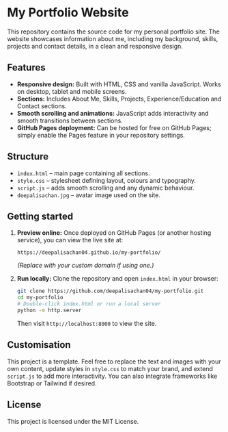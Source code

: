 # My Portfolio Website

This repository contains the source code for my personal portfolio site.  The website showcases information about me, including my background, skills, projects and contact details, in a clean and responsive design.

## Features

- **Responsive design:** Built with HTML, CSS and vanilla JavaScript.  Works on desktop, tablet and mobile screens.
- **Sections:** Includes About Me, Skills, Projects, Experience/Education and Contact sections.
- **Smooth scrolling and animations:** JavaScript adds interactivity and smooth transitions between sections.
- **GitHub Pages deployment:** Can be hosted for free on GitHub Pages; simply enable the Pages feature in your repository settings.

## Structure

- `index.html` – main page containing all sections.
- `style.css` – stylesheet defining layout, colours and typography.
- `script.js` – adds smooth scrolling and any dynamic behaviour.
- `deepalisachan.jpg` – avatar image used on the site.

## Getting started

1. **Preview online:** Once deployed on GitHub Pages (or another hosting service), you can view the live site at:

   ``
   https://deepalisachan04.github.io/my-portfolio/
   ``

   *(Replace with your custom domain if using one.)*

2. **Run locally:** Clone the repository and open `index.html` in your browser:

   ```bash
   git clone https://github.com/deepalisachan04/my-portfolio.git
   cd my-portfolio
   # Double‑click index.html or run a local server
   python -m http.server
   ```

   Then visit `http://localhost:8000` to view the site.

## Customisation

This project is a template.  Feel free to replace the text and images with your own content, update styles in `style.css` to match your brand, and extend `script.js` to add more interactivity.  You can also integrate frameworks like Bootstrap or Tailwind if desired.

## License

This project is licensed under the MIT License.
